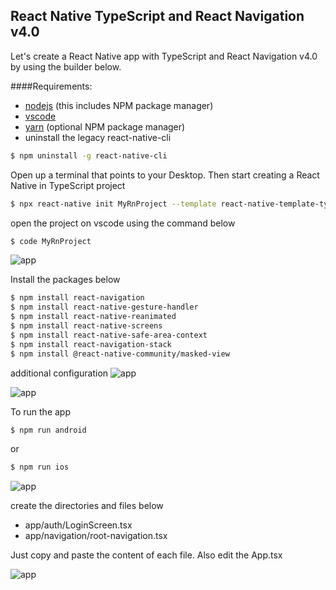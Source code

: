 ## React Native TypeScript and React Navigation v4.0

Let's create a React Native app with TypeScript and React Navigation v4.0 by using the builder below.

####Requirements:
- [nodejs](https://nodejs.org/en/) (this includes NPM package manager)
- [vscode](https://code.visualstudio.com/)
- [yarn](https://yarnpkg.com/lang/en/) (optional NPM package manager)
- uninstall the legacy react-native-cli

```sh
$ npm uninstall -g react-native-cli
```
Open up a terminal that points to your Desktop.
Then start creating a React Native in TypeScript project

```sh
$ npx react-native init MyRnProject --template react-native-template-typescript@latest
```

open the project on vscode using the command below
```sh
$ code MyRnProject
```
![app](./assets/vscode.png)

Install the packages below
```sh
$ npm install react-navigation
$ npm install react-native-gesture-handler
$ npm install react-native-reanimated
$ npm install react-native-screens
$ npm install react-native-safe-area-context
$ npm install react-navigation-stack
$ npm install @react-native-community/masked-view
```
additional configuration
![app](./assets/ios-and-android-config.png)

![app](./assets/android.png)

To run the app
```sh
$ npm run android
```
or
```sh
$ npm run ios
```

![app](./assets/app.png)

create the directories and files below
- app/auth/LoginScreen.tsx
- app/navigation/root-navigation.tsx 

Just copy and paste the content of each file. Also edit the App.tsx

![app](./assets/login.png)
